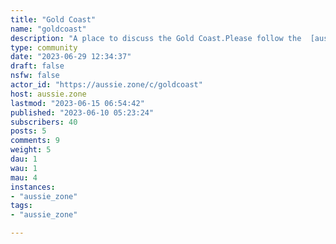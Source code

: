 ```yaml
---
title: "Gold Coast" 
name: "goldcoast"
description: "A place to discuss the Gold Coast.Please follow the  [aussie.zone](https://aussie.zone) rules and be nice to each other.Banner Credit: [@Stoney@aussie.zone](https://aussie.zone/u/Stoney) Icon Credit:  [From Wikimedia Commons](https://commons.wikimedia.org/wiki/File:Borobi_mascot_of_the_2018_Commonwealth_Games_at_Surfers_Paradise,_Queensland_01.jpg) []() []()"
type: community
date: "2023-06-29 12:34:37"
draft: false
nsfw: false
actor_id: "https://aussie.zone/c/goldcoast"
host: aussie.zone
lastmod: "2023-06-15 06:54:42"
published: "2023-06-10 05:23:24"
subscribers: 40
posts: 5
comments: 9
weight: 5
dau: 1
wau: 1
mau: 4
instances:
- "aussie_zone"
tags: 
- "aussie_zone"

---
```

